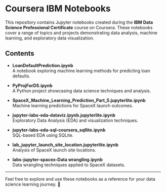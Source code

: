 # Coursera IBM Notebooks

This repository contains Jupyter notebooks created during the **IBM Data Science Professional Certificate** course on Coursera. These notebooks cover a range of topics and projects demonstrating data analysis, machine learning, and exploratory data visualization.

## Contents

- **LoanDefaultPrediction.ipynb**  
  A notebook exploring machine learning methods for predicting loan defaults.

- **PyProjForDS.ipynb**  
  A Python project showcasing data science techniques and analysis.

- **SpaceX_Machine_Learning_Prediction_Part_5.jupyterlite.ipynb**  
  Machine learning predictions for SpaceX launch outcomes.

- **jupyter-labs-eda-dataviz.ipynb.jupyterlite.ipynb**  
  Exploratory Data Analysis (EDA) and visualization techniques.

- **jupyter-labs-eda-sql-coursera_sqllite.ipynb**  
  SQL-based EDA using SQLite.

- **lab_jupyter_launch_site_location.jupyterlite.ipynb**  
  Analysis of SpaceX launch site locations.

- **labs-jupyter-spacex-Data wrangling.ipynb**  
  Data wrangling techniques applied to SpaceX datasets.

---

Feel free to explore and use these notebooks as a reference for your data science learning journey. 🚀
